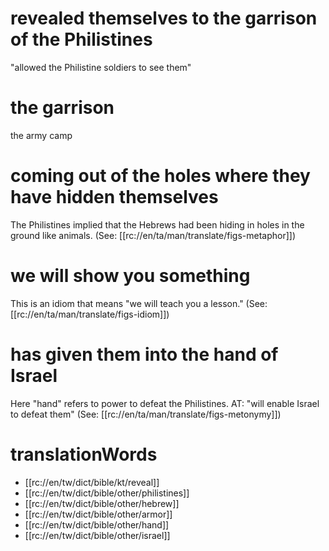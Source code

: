 # revealed themselves to the garrison of the Philistines

"allowed the Philistine soldiers to see them"

# the garrison

the army camp

# coming out of the holes where they have hidden themselves

The Philistines implied that the Hebrews had been hiding in holes in the ground like animals. (See: [[rc://en/ta/man/translate/figs-metaphor]])

# we will show you something

This is an idiom that means "we will teach you a lesson." (See: [[rc://en/ta/man/translate/figs-idiom]])

# has given them into the hand of Israel

Here "hand" refers to power to defeat the Philistines. AT: "will enable Israel to defeat them" (See: [[rc://en/ta/man/translate/figs-metonymy]])

# translationWords

* [[rc://en/tw/dict/bible/kt/reveal]]
* [[rc://en/tw/dict/bible/other/philistines]]
* [[rc://en/tw/dict/bible/other/hebrew]]
* [[rc://en/tw/dict/bible/other/armor]]
* [[rc://en/tw/dict/bible/other/hand]]
* [[rc://en/tw/dict/bible/other/israel]]
